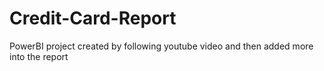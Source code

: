 # Credit-Card-Report
PowerBI project created by following youtube video and then added more into the report
